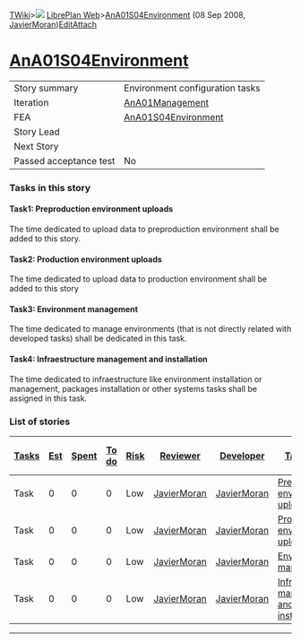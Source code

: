 [TWiki](/twiki/Main/WebHome)&gt;![](/twiki/TWiki/TWikiDocGraphics/web-bg-small.gif) [LibrePlan Web](/twiki/LibrePlan/WebHome)&gt;[AnA01S04Environment](http://wiki.libreplan-enterprise.com/twiki/LibrePlan/AnA01S04Environment "Topic revision: 5 (08 Sep 2008 - 14:19:09)") (08 Sep 2008, [JavierMoran](/twiki/Main/JavierMoran))[Edit](http://wiki.libreplan-enterprise.com/twiki/bin/edit/LibrePlan/AnA01S04Environment?t=1520337827 "Edit this topic text")[Attach](/twiki/bin/attach/LibrePlan/AnA01S04Environment "Attach an image or document to this topic")

 [AnA01S04Environment](/twiki/LibrePlan/AnA01S04Environment)
===========================================================================================================



|                        |                                                                      |
|------------------------|----------------------------------------------------------------------|
| Story summary          | Environment configuration tasks                                      |
| Iteration              | [AnA01Management](/twiki/LibrePlan/AnA01Management)         |
| FEA                    | [AnA01S04Environment](/twiki/LibrePlan/AnA01S04Environment) |
| Story Lead             |                                                                      |
| Next Story             |                                                                      |
| Passed acceptance test | No                                                                   |

###  Tasks in this story



####  Task1: Preproduction environment uploads

The time dedicated to upload data to preproduction environment shall be added to this story.



####  Task2: Production environment uploads

The time dedicated to upload data to production environment shall be added to this story



####  Task3: Environment management

The time dedicated to manage environments (that is not directly related with developed tasks) shall be dedicated in this task.



####  Task4: Infraestructure management and installation

The time dedicated to infraestructure like environment installation or management, packages installation or other systems tasks shall be assigned in this task.

###  List of stories



| [Tasks](http://wiki.libreplan-enterprise.com/twiki/LibrePlan/AnA01S04Environment?sortcol=0;table=2;up=0#sorted_table "Sort by this column") | [Est](http://wiki.libreplan-enterprise.com/twiki/LibrePlan/AnA01S04Environment?sortcol=1;table=2;up=0#sorted_table "Sort by this column") | [Spent](http://wiki.libreplan-enterprise.com/twiki/LibrePlan/AnA01S04Environment?sortcol=2;table=2;up=0#sorted_table "Sort by this column") | [To do](http://wiki.libreplan-enterprise.com/twiki/LibrePlan/AnA01S04Environment?sortcol=3;table=2;up=0#sorted_table "Sort by this column") | [Risk](http://wiki.libreplan-enterprise.com/twiki/LibrePlan/AnA01S04Environment?sortcol=4;table=2;up=0#sorted_table "Sort by this column") | [Reviewer](http://wiki.libreplan-enterprise.com/twiki/LibrePlan/AnA01S04Environment?sortcol=5;table=2;up=0#sorted_table "Sort by this column") | [Developer](http://wiki.libreplan-enterprise.com/twiki/LibrePlan/AnA01S04Environment?sortcol=6;table=2;up=0#sorted_table "Sort by this column") | [Task Name](http://wiki.libreplan-enterprise.com/twiki/LibrePlan/AnA01S04Environment?sortcol=7;table=2;up=0#sorted_table "Sort by this column") | [Start Date](http://wiki.libreplan-enterprise.com/twiki/LibrePlan/AnA01S04Environment?sortcol=8;table=2;up=0#sorted_table "Sort by this column") | [Est End Date](http://wiki.libreplan-enterprise.com/twiki/LibrePlan/AnA01S04Environment?sortcol=9;table=2;up=0#sorted_table "Sort by this column") | [End Date](http://wiki.libreplan-enterprise.com/twiki/LibrePlan/AnA01S04Environment?sortcol=10;table=2;up=0#sorted_table "Sort by this column") |
|------------------------------------------------------------------------------------------------------------------------------------------------------|----------------------------------------------------------------------------------------------------------------------------------------------------|------------------------------------------------------------------------------------------------------------------------------------------------------|------------------------------------------------------------------------------------------------------------------------------------------------------|-----------------------------------------------------------------------------------------------------------------------------------------------------|---------------------------------------------------------------------------------------------------------------------------------------------------------|----------------------------------------------------------------------------------------------------------------------------------------------------------|----------------------------------------------------------------------------------------------------------------------------------------------------------|-----------------------------------------------------------------------------------------------------------------------------------------------------------|-------------------------------------------------------------------------------------------------------------------------------------------------------------|----------------------------------------------------------------------------------------------------------------------------------------------------------|
| Task                                                                                                                                                 | 0                                                                                                                                                  | 0                                                                                                                                                    | 0                                                                                                                                                    | Low                                                                                                                                                 | [JavierMoran](/twiki/Main/JavierMoran)                                                                                                         | [JavierMoran](/twiki/Main/JavierMoran)                                                                                                          | [Preproduction environment uploads](/twiki/LibrePlan/AnA01S04Environment#TasK1)                                                                 |                                                                                                                                                           |                                                                                                                                                             |                                                                                                                                                          |
| Task                                                                                                                                                 | 0                                                                                                                                                  | 0                                                                                                                                                    | 0                                                                                                                                                    | Low                                                                                                                                                 | [JavierMoran](/twiki/Main/JavierMoran)                                                                                                         | [JavierMoran](/twiki/Main/JavierMoran)                                                                                                          | [Production environment uploads](/twiki/LibrePlan/AnA01S04Environment#TasK2)                                                                    |                                                                                                                                                           |                                                                                                                                                             |                                                                                                                                                          |
| Task                                                                                                                                                 | 0                                                                                                                                                  | 0                                                                                                                                                    | 0                                                                                                                                                    | Low                                                                                                                                                 | [JavierMoran](/twiki/Main/JavierMoran)                                                                                                         | [JavierMoran](/twiki/Main/JavierMoran)                                                                                                          | [Environment management](/twiki/LibrePlan/AnA01S04Environment#TasK3)                                                                            |                                                                                                                                                           |                                                                                                                                                             |                                                                                                                                                          |
| Task                                                                                                                                                 | 0                                                                                                                                                  | 0                                                                                                                                                    | 0                                                                                                                                                    | Low                                                                                                                                                 | [JavierMoran](/twiki/Main/JavierMoran)                                                                                                         | [JavierMoran](/twiki/Main/JavierMoran)                                                                                                          | [Infraestructure management and installation](/twiki/LibrePlan/AnA01S04Environment#TasK4)                                                       |                                                                                                                                                           |                                                                                                                                                             |                                                                                                                                                          |

------------------------------------------------------------------------
